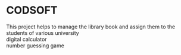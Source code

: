 # CODSOFT
This project helps to manage the library book and  assign them to the students of various university<br>
digital calculator<br> 
number guessing game
